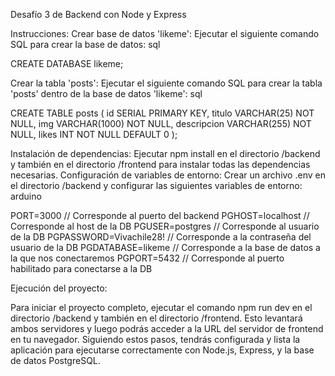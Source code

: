 Desafío 3 de Backend con Node y Express

Instrucciones:
Crear base de datos 'likeme':
Ejecutar el siguiente comando SQL para crear la base de datos:
sql

CREATE DATABASE likeme;


Crear la tabla 'posts':
Ejecutar el siguiente comando SQL para crear la tabla 'posts' dentro de la base de datos 'likeme':
sql

CREATE TABLE posts (
    id SERIAL PRIMARY KEY,
    titulo VARCHAR(25) NOT NULL,
    img VARCHAR(1000) NOT NULL,
    descripcion VARCHAR(255) NOT NULL,
    likes INT NOT NULL DEFAULT 0
);


Instalación de dependencias:
Ejecutar npm install en el directorio /backend y también en el directorio /frontend para instalar todas las dependencias necesarias.
Configuración de variables de entorno:
Crear un archivo .env en el directorio /backend y configurar las siguientes variables de entorno:
arduino

PORT=3000  // Corresponde al puerto del backend
PGHOST=localhost  // Corresponde al host de la DB
PGUSER=postgres  // Corresponde al usuario de la DB
PGPASSWORD=Vivachile28!  // Corresponde a la contraseña del usuario de la DB
PGDATABASE=likeme  // Corresponde a la base de datos a la que nos conectaremos
PGPORT=5432  // Corresponde al puerto habilitado para conectarse a la DB

Ejecución del proyecto:

Para iniciar el proyecto completo, ejecutar el comando npm run dev en el directorio /backend y también en el directorio /frontend. Esto levantará ambos servidores y luego podrás acceder a la URL del servidor de frontend en tu navegador.
Siguiendo estos pasos, tendrás configurada y lista la aplicación para ejecutarse correctamente con Node.js, Express, y la base de datos PostgreSQL.